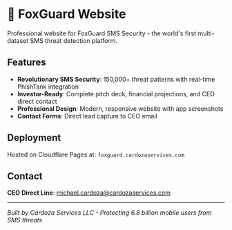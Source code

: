 # 🦊 FoxGuard Website

Professional website for FoxGuard SMS Security - the world's first multi-dataset SMS threat detection platform.

## Features

- **Revolutionary SMS Security**: 150,000+ threat patterns with real-time PhishTank integration
- **Investor-Ready**: Complete pitch deck, financial projections, and CEO direct contact
- **Professional Design**: Modern, responsive website with app screenshots
- **Contact Forms**: Direct lead capture to CEO email

## Deployment

Hosted on Cloudflare Pages at: `foxguard.cardozaservices.com`

## Contact

**CEO Direct Line**: michael.cardoza@cardozaservices.com

---

*Built by Cardoza Services LLC - Protecting 6.8 billion mobile users from SMS threats*